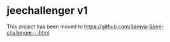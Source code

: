 # jeechallenger v1

This project has been moved to https://github.com/Samya-S/jee-challenger---html
